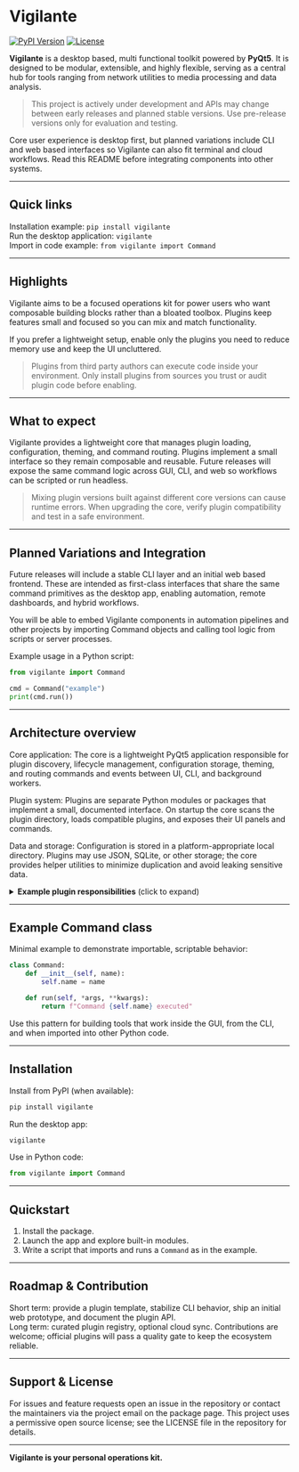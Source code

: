 # Vigilante

[![PyPI Version](https://img.shields.io/pypi/v/vigilante.svg)](https://pypi.org/project/vigilante) [![License](https://img.shields.io/badge/license-MIT-blue.svg)](#license)

**Vigilante** is a desktop based, multi functional toolkit powered by **PyQt5**. It is designed to be modular, extensible, and highly flexible, serving as a central hub for tools ranging from network utilities to media processing and data analysis.

> This project is actively under development and APIs may change between early releases and planned stable versions. Use pre-release versions only for evaluation and testing.

Core user experience is desktop first, but planned variations include CLI and web based interfaces so Vigilante can also fit terminal and cloud workflows. Read this README before integrating components into other systems.

---

## Quick links
Installation example: `pip install vigilante`  
Run the desktop application: `vigilante`  
Import in code example: `from vigilante import Command`

---

## Highlights
Vigilante aims to be a focused operations kit for power users who want composable building blocks rather than a bloated toolbox. Plugins keep features small and focused so you can mix and match functionality.

If you prefer a lightweight setup, enable only the plugins you need to reduce memory use and keep the UI uncluttered.

> Plugins from third party authors can execute code inside your environment. Only install plugins from sources you trust or audit plugin code before enabling.

---

## What to expect
Vigilante provides a lightweight core that manages plugin loading, configuration, theming, and command routing. Plugins implement a small interface so they remain composable and reusable. Future releases will expose the same command logic across GUI, CLI, and web so workflows can be scripted or run headless.

> Mixing plugin versions built against different core versions can cause runtime errors. When upgrading the core, verify plugin compatibility and test in a safe environment.

---

## Planned Variations and Integration
Future releases will include a stable CLI layer and an initial web based frontend. These are intended as first-class interfaces that share the same command primitives as the desktop app, enabling automation, remote dashboards, and hybrid workflows.

You will be able to embed Vigilante components in automation pipelines and other projects by importing Command objects and calling tool logic from scripts or server processes.

Example usage in a Python script:

```python
from vigilante import Command

cmd = Command("example")
print(cmd.run())
```

---

## Architecture overview
Core application: The core is a lightweight PyQt5 application responsible for plugin discovery, lifecycle management, configuration storage, theming, and routing commands and events between UI, CLI, and background workers.

Plugin system: Plugins are separate Python modules or packages that implement a small, documented interface. On startup the core scans the plugin directory, loads compatible plugins, and exposes their UI panels and commands.

Data and storage: Configuration is stored in a platform-appropriate local directory. Plugins may use JSON, SQLite, or other storage; the core provides helper utilities to minimize duplication and avoid leaking sensitive data.

<details>
<summary><strong>Example plugin responsibilities</strong> (click to expand)</summary>

Plugins should:
- expose settings schema and default values  
- provide one or more UI panels for the main window  
- expose one or more `Command` objects usable by the core and CLI  
- register background tasks or event listeners if needed

</details>

---

## Example Command class
Minimal example to demonstrate importable, scriptable behavior:

```python
class Command:
    def __init__(self, name):
        self.name = name

    def run(self, *args, **kwargs):
        return f"Command {self.name} executed"
```

Use this pattern for building tools that work inside the GUI, from the CLI, and when imported into other Python code.

---

## Installation
Install from PyPI (when available):

```bash
pip install vigilante
```

Run the desktop app:

```bash
vigilante
```

Use in Python code:

```python
from vigilante import Command
```

---

## Quickstart
1. Install the package.  
2. Launch the app and explore built-in modules.  
3. Write a script that imports and runs a `Command` as in the example.

---

## Roadmap & Contribution
Short term: provide a plugin template, stabilize CLI behavior, ship an initial web prototype, and document the plugin API.  
Long term: curated plugin registry, optional cloud sync. Contributions are welcome; official plugins will pass a quality gate to keep the ecosystem reliable.

---

## Support & License
For issues and feature requests open an issue in the repository or contact the maintainers via the project email on the package page. This project uses a permissive open source license; see the LICENSE file in the repository for details.

---

**Vigilante is your personal operations kit.**

